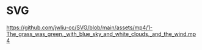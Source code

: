 # SVG

https://github.com/jwliu-cc/SVG/blob/main/assets/mp4/1-The_grass_was_green,_with_blue_sky_and_white_clouds,_and_the_wind.mp4
